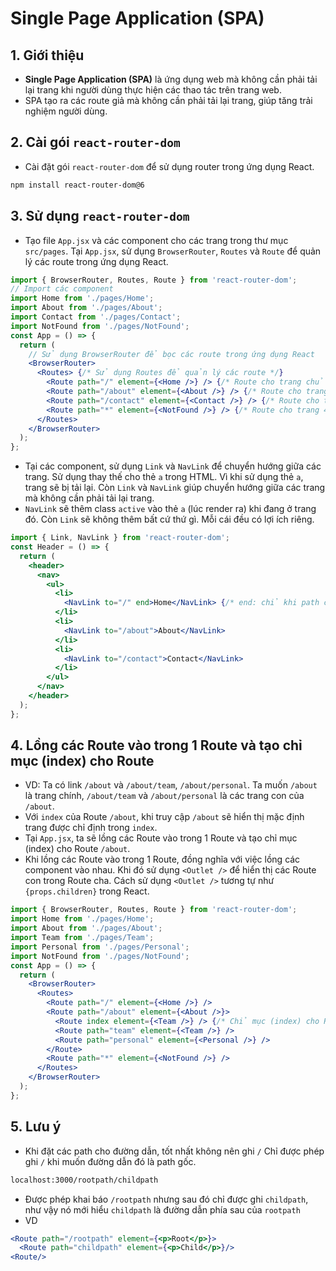 # Single Page Application (SPA)
## 1. Giới thiệu
- **Single Page Application (SPA)** là ứng dụng web mà không cần phải tải lại trang khi người dùng thực hiện các thao tác trên trang web.
- SPA tạo ra các route giả mà không cần phải tải lại trang, giúp tăng trải nghiệm người dùng.

## 2. Cài gói `react-router-dom`
- Cài đặt gói `react-router-dom` để sử dụng router trong ứng dụng React.
```bash
npm install react-router-dom@6
```
## 3. Sử dụng `react-router-dom`
- Tạo file `App.jsx` và các component cho các trang trong thư mục `src/pages`. Tại `App.jsx`, sử dụng `BrowserRouter`, `Routes` và `Route` để quản lý các route trong ứng dụng React.
```jsx
import { BrowserRouter, Routes, Route } from 'react-router-dom';
// Import các component
import Home from './pages/Home'; 
import About from './pages/About';
import Contact from './pages/Contact';
import NotFound from './pages/NotFound';
const App = () => {
  return (
    // Sử dụng BrowserRouter để bọc các route trong ứng dụng React
    <BrowserRouter> 
      <Routes> {/* Sử dụng Routes để quản lý các route */}
        <Route path="/" element={<Home />} /> {/* Route cho trang chủ với path mặc định */}
        <Route path="/about" element={<About />} /> {/* Route cho trang about với path /about */}
        <Route path="/contact" element={<Contact />} /> {/* Route cho trang contact với path /contact */}
        <Route path="*" element={<NotFound />} /> {/* Route cho trang 404 với tất cả các path không giống với các path trên*/}
      </Routes>
    </BrowserRouter>
  );
};
```
- Tại các component, sử dụng `Link` và `NavLink` để chuyển hướng giữa các trang. Sử dụng thay thế cho thẻ `a` trong HTML. Vì khi sử dụng thẻ `a`, trang sẽ bị tải lại. Còn `Link` và `NavLink` giúp chuyển hướng giữa các trang mà không cần phải tải lại trang.
- `NavLink` sẽ thêm class `active` vào thẻ `a` (lúc render ra) khi đang ở trang đó. Còn `Link` sẽ không thêm bất cứ thứ gì. Mỗi cái đều có lợi ích riêng.
```jsx
import { Link, NavLink } from 'react-router-dom';
const Header = () => {
  return (
    <header>
      <nav>
        <ul>
          <li>
            <NavLink to="/" end>Home</NavLink> {/* end: chỉ khi path chính xác với path của NavLink thì mới thêm class active */}
          </li>
          <li>
            <NavLink to="/about">About</NavLink>
          </li>
          <li>
            <NavLink to="/contact">Contact</NavLink>
          </li>
        </ul>
      </nav>
    </header>
  );
};
```
## 4. Lồng các Route vào trong 1 Route và tạo chỉ mục (index) cho Route
- VD: Ta có link `/about` và `/about/team`, `/about/personal`. Ta muốn `/about` là trang chính, `/about/team` và `/about/personal` là các trang con của `/about`.
- Với `index` của Route `/about`, khi truy cập `/about` sẽ hiển thị mặc định trang được chỉ định trong `index`.
- Tại `App.jsx`, ta sẽ lồng các Route vào trong 1 Route và tạo chỉ mục (index) cho Route `/about`.
- Khi lồng các Route vào trong 1 Route, đồng nghĩa với việc lồng các component vào nhau. Khi đó sử dụng `<Outlet />` để hiển thị các Route con trong Route cha. Cách sử dụng `<Outlet />` tương tự như `{props.children}` trong React.
```jsx
import { BrowserRouter, Routes, Route } from 'react-router-dom';
import Home from './pages/Home';
import About from './pages/About';
import Team from './pages/Team';
import Personal from './pages/Personal';
import NotFound from './pages/NotFound';
const App = () => {
  return (
    <BrowserRouter>
      <Routes>
        <Route path="/" element={<Home />} />
        <Route path="/about" element={<About />}>
          <Route index element={<Team />} /> {/* Chỉ mục (index) cho Route /about */}
          <Route path="team" element={<Team />} />
          <Route path="personal" element={<Personal />} />
        </Route>
        <Route path="*" element={<NotFound />} />
      </Routes>
    </BrowserRouter>
  );
};
```
## 5. Lưu ý
- Khi đặt các path cho đường dẫn, tốt nhất không nên ghi `/` Chỉ được phép ghi `/` khi muốn đường dẫn đó là path gốc.
``` txt
localhost:3000/rootpath/childpath
```
- Được phép khai báo `/rootpath` nhưng sau đó chỉ được ghi `childpath`, như vậy nó mới hiểu `childpath` là đường dẫn phía sau của `rootpath`
- VD
``` jsx
<Route path="/rootpath" element={<p>Root</p>}>
  <Route path="childpath" element={<p>Child</p>}/>
<Route/>